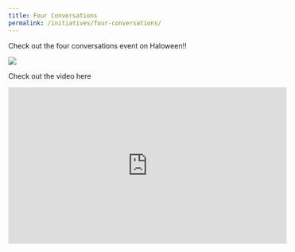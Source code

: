 ```yaml
---
title: Four Conversations
permalink: /initiatives/four-conversations/
---
```


Check out the four conversations event on Haloween!!

![](/images/Inactive_Oct19-FA_eDm_5/Inactive_Oct19-FA.jpg)



Check out the video here 

<iframe width="560" height="315" src="https://www.youtube.com/embed/kuTk6Y0kfWc" frameborder="0" allow="accelerometer; autoplay; encrypted-media; gyroscope; picture-in-picture" allowfullscreen></iframe>